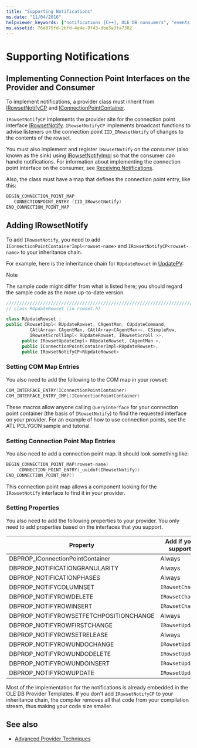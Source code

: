 ```yaml
---
title: "Supporting Notifications"
ms.date: "11/04/2016"
helpviewer_keywords: ["notifications [C++], OLE DB consumers", "events [C++], notifications in OLE DB", "OLE DB consumers, notifications", "rowsets, event notifications", "OLE DB provider templates, notifications", "OLE DB providers, notifications"]
ms.assetid: 76e875fd-2bfd-4e4e-9f43-dbe5a3fa7382
---
```

# Supporting Notifications

## Implementing Connection Point Interfaces on the Provider and Consumer

To implement notifications, a provider class must inherit from [IRowsetNotifyCP](../../data/oledb/irowsetnotifycp-class.md) and [IConnectionPointContainer](../../atl/reference/iconnectionpointcontainerimpl-class.md).

`IRowsetNotifyCP` implements the provider site for the connection point interface [IRowsetNotify](https://docs.microsoft.com/previous-versions/windows/desktop/ms712959(v=vs.85)). `IRowsetNotifyCP` implements broadcast functions to advise listeners on the connection point `IID_IRowsetNotify` of changes to the contents of the rowset.

You must also implement and register `IRowsetNotify` on the consumer (also known as the sink) using [IRowsetNotifyImpl](../../data/oledb/irowsetnotifyimpl-class.md) so that the consumer can handle notifications. For information about implementing the connection point interface on the consumer, see [Receiving Notifications](../../data/oledb/receiving-notifications.md).

Also, the class must have a map that defines the connection point entry, like this:

```cpp
BEGIN_CONNECTION_POINT_MAP
   CONNECTIONPOINT_ENTRY (IID_IRowsetNotify)
END_CONNECTION_POINT_MAP
```

## Adding IRowsetNotify

To add `IRowsetNotify`, you need to add `IConnectionPointContainerImpl<rowset-name>` and `IRowsetNotifyCP<rowset-name>` to your inheritance chain.

For example, here is the inheritance chain for `RUpdateRowset` in [UpdatePV](https://github.com/Microsoft/VCSamples/tree/master/VC2010Samples/ATL/OLEDB/Provider/UPDATEPV):

> [!NOTE]
> The sample code might differ from what is listed here; you should regard the sample code as the more up-to-date version.

```cpp
///////////////////////////////////////////////////////////////////////////
// class RUpdateRowset (in rowset.h)

class RUpdateRowset :
public CRowsetImpl< RUpdateRowset, CAgentMan, CUpdateCommand,
         CAtlArray< CAgentMan, CAtlArray<CAgentMan>>, CSimpleRow,
         IRowsetScrollImpl< RUpdateRowset, IRowsetScroll >>,
      public IRowsetUpdateImpl< RUpdateRowset, CAgentMan >,
      public IConnectionPointContainerImpl<RUpdateRowset>,
      public IRowsetNotifyCP<RUpdateRowset>
```

### Setting COM Map Entries

You also need to add the following to the COM map in your rowset:

```cpp
COM_INTERFACE_ENTRY(IConnectionPointContainer)
COM_INTERFACE_ENTRY_IMPL(IConnectionPointContainer)
```

These macros allow anyone calling `QueryInterface` for your connection point container (the basis of `IRowsetNotify`) to find the requested interface on your provider. For an example of how to use connection points, see the ATL POLYGON sample and tutorial.

### Setting Connection Point Map Entries

You also need to add a connection point map. It should look something like:

```cpp
BEGIN_CONNECTION_POINT_MAP(rowset-name)
     CONNECTION_POINT_ENTRY(_uuidof(IRowsetNotify))
END_CONNECTION_POINT_MAP()
```

This connection point map allows a component looking for the `IRowsetNotify` interface to find it in your provider.

### Setting Properties

You also need to add the following properties to your provider. You only need to add properties based on the interfaces that you support.

|Property|Add if you support|
|--------------|------------------------|
|DBPROP_IConnectionPointContainer|Always|
|DBPROP_NOTIFICATIONGRANULARITY|Always|
|DBPROP_NOTIFICATIONPHASES|Always|
|DBPROP_NOTIFYCOLUMNSET|`IRowsetChange`|
|DBPROP_NOTIFYROWDELETE|`IRowsetChange`|
|DBPROP_NOTIFYROWINSERT|`IRowsetChange`|
|DBPROP_NOTIFYROWSETFETCHPOSITIONCHANGE|Always|
|DBPROP_NOTIFYROWFIRSTCHANGE|`IRowsetUpdate`|
|DBPROP_NOTIFYROWSETRELEASE|Always|
|DBPROP_NOTIFYROWUNDOCHANGE|`IRowsetUpdate`|
|DBPROP_NOTIFYROWUNDODELETE|`IRowsetUpdate`|
|DBPROP_NOTIFYROWUNDOINSERT|`IRowsetUpdate`|
|DBPROP_NOTIFYROWUPDATE|`IRowsetUpdate`|

Most of the implementation for the notifications is already embedded in the OLE DB Provider Templates. If you don't add `IRowsetNotifyCP` to your inheritance chain, the compiler removes all that code from your compilation stream, thus making your code size smaller.

## See also

- [Advanced Provider Techniques](../../data/oledb/advanced-provider-techniques.md)
